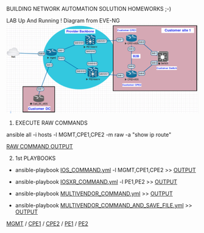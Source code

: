 BUILDING NETWORK AUTOMATION SOLUTION HOMEWORKS ;-)



LAB Up And Running !
Diagram from EVE-NG
![Diagram](https://github.com/fherbet/MyLABs/blob/master/1.My1LAB/MyLAB2.png)


1. EXECUTE RAW COMMANDS

ansible all -i hosts -l MGMT,CPE1,CPE2 -m raw -a "show ip route"

[RAW COMMAND OUTPUT](./LOGS/RAW_COMMAND.log)


2. 1st PLAYBOOKS

  * ansible-playbook [IOS_COMMAND.yml](IOS_COMMAND.yml) -l MGMT,CPE1,CPE2       >> [OUTPUT](./LOGS/IOS_COMMAND.log)

  * ansible-playbook [IOSXR_COMMAND.yml](IOSXR_COMMAND.yml) -l PE1,PE2       >> [OUTPUT](./LOGS/IOSXR_COMMAND.log)

  * ansible-playbook [MULTIVENDOR_COMMAND.yml](MULTIVENDOR_COMMAND.yml)    >> [OUTPUT](./LOGS/MULTIVENDOR_COMMAND.log)

  * ansible-playbook [MULTIVENDOR_COMMAND_AND_SAVE_FILE.yml](MULTIVENDOR_COMMAND_AND_SAVE_FILE.yml)    >> [OUTPUT](./LOGS/MULTIVENDOR_COMMAND_AND_SAVE_FILE.log)

  [MGMT](./configs/MGMT/MGMT_shrun.txt) / [CPE1](./configs/CPE1/CPE1_shrun.txt) / [CPE2](./configs/CPE2/CPE2_shrun.txt) / [PE1](./configs/PE1/PE1_shrun.txt) / [PE2](./configs/PE2/PE2_shrun.txt)
